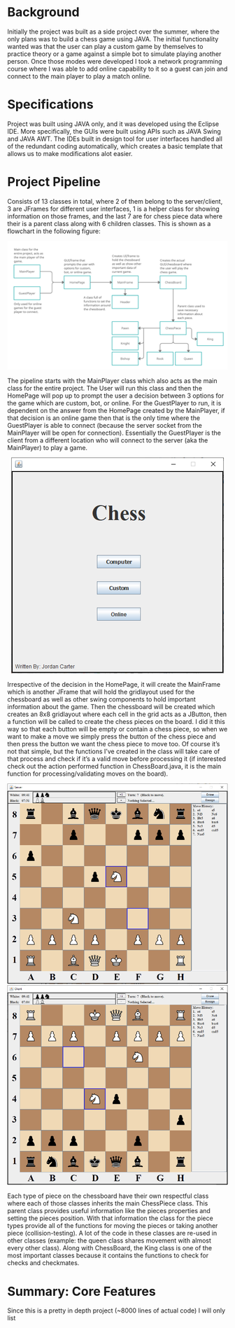 # Background
Initially the project was built as a side project over the summer, where the only plans was to build a chess game using JAVA. The initial functionality wanted was that the user can play a custom game by themselves to practice theory or a game against a simple bot to simulate playing another person. Once those modes were developed I took a network programming course where I was able to add online capability to it so a guest can join and connect to the main player to play a match online.

# Specifications

Project was built using JAVA only, and it was developed using the Eclipse IDE. More specifically, the GUIs were built using APIs such as JAVA Swing and JAVA AWT. The IDEs built in design tool for user interfaces handled all of the redundant coding automatically, which creates a basic template that allows us to make modifications alot easier. 

# Project Pipeline
Consists of 13 classes in total, where 2 of them belong to the server/client, 3 are 
JFrames for different user interfaces, 1 is a helper class for showing information on those 
frames, and the last 7 are for chess piece data where their is a parent class along with 6 
children classes. This is shown as a flowchart in the following figure:

<p align="center">
  <img src="screenshots/flowChart.png">
</p>

The pipeline starts with the MainPlayer class which also acts as the main class for the entire project. The User will run this class and then the HomePage will pop up to prompt the user a decision between 3 options for the game which are custom, bot, or online. For the GuestPlayer to run, it is dependent on the answer from the HomePage created by the MainPlayer, if that decision is an online game then that is the only time where the GuestPlayer is able to connect (because the server socket from the MainPlayer will be open for connection). Essentially the GuestPlayer is the client from a different location who will connect to the server (aka the MainPlayer) to play a game.

<p align="center">
  <img src="screenshots/homePage.png">
</p>

Irrespective of the decision in the HomePage, it will create the MainFrame which is another JFrame that will hold the gridlayout used for the chessboard as well as other swing components to hold important information about the game. Then the chessboard will be created which creates an 8x8 gridlayout where each cell in the grid acts as a JButton, then a function will be called to create the chess pieces on the board. I did it this way so that each button will be empty or contain a chess piece, so when we want to make a move we simply press the button of the chess piece and then press the button we want the chess piece to move too. Of course it’s not that simple, but the functions I’ve created in the class will take care of that process and check if it’s a valid move before processing it (if interested check out the action performed function in ChessBoard.java, it is the main function for processing/validating moves on the board).

<p align="center">
  <img src="screenshots/serverSide.PNG">
  <img src="screenshots/clientSide.PNG">
</p>

Each type of piece on the chessboard have their own respectful class where each of those classes 
inherits the main ChessPiece class. This parent class provides useful information like the pieces 
properties and setting the pieces position. With that information the class for the piece types 
provide all of the functions for moving the pieces or taking another piece (collision-testing). A
lot of the code in these classes are re-used in other classes (example: the queen class shares 
movement with almost every other class). Along with ChessBoard, the King class is one of the most important classes because it contains the functions to check for checks and checkmates. 

# Summary: Core Features
Since this is a pretty in depth project (~8000 lines of actual code) I will only list 
